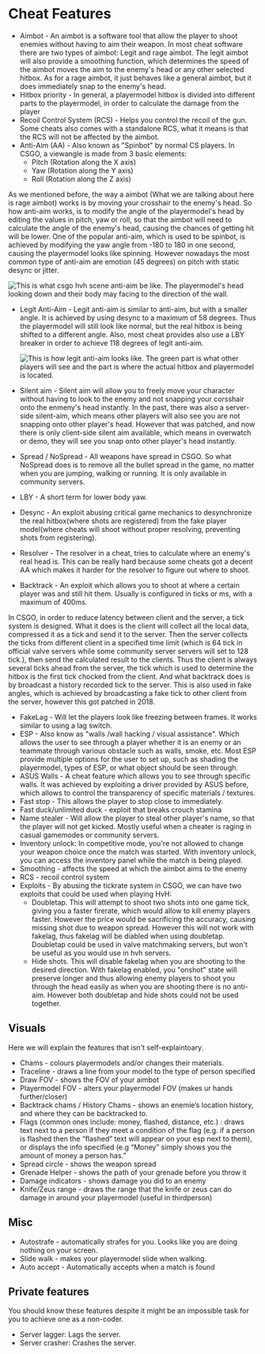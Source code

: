 # Cheat Features

* Aimbot - An aimbot is a software tool that allow the player to shoot enemies without having to aim their weapon. In most cheat software there are two types of aimbot: Legit and rage aimbot. The legit aimbot will also provide a smoothing function, which determines the speed of the aimbot moves the aim to the enemy's head or any other selected hitbox. As for a rage aimbot, it just behaves like a general aimbot, but it does immediately snap to the enemy's head.
* Hitbox priority - In general, a playermodel hitbox is divided into different parts to the playermodel, in order to calculate the damage from the player
* Recoil Control System \(RCS\) - Helps you control the recoil of the gun. Some cheats also comes with a standalone RCS, what it means is that the RCS will not be affected by the aimbot.
* Anti-Aim \(AA\) - Also known as "Spinbot" by normal CS players. In CSGO, a viewangle is made from 3 basic elements:
  * Pitch \(Rotation along the X axis\)
  * Yaw   \(Rotation along the Y axis\)
  * Roll  \(Rotation along the Z axis\)

As we mentioned before, the way a aimbot \(What we are talking about here is rage aimbot\) works is by moving your crosshair to the enemy's head. So how anti-aim works, is to modify the angle of the playermodel's head by editing the values in pitch, yaw or roll, so that the aimbot will need to calculate the angle of the enemy's head, causing the chances of getting hit will be lower. One of the popular anti-aim, which is used to be spinbot, is achieved by modifying the yaw angle from -180 to 180 in one second, causing the playermodel looks like spinning. However nowadays the most common type of anti-aim are emotion \(45 degrees\) on pitch with static desync or jitter.

![This is what csgo hvh scene anti-aim be like. The playermodel&apos;s head looking down and their body may facing to the direction of the wall.](https://i.ytimg.com/vi/M2Tvf0EOXik/maxresdefault.jpg)

* Legit Anti-Aim - Legit anti-aim is similar to anti-aim, but with a smaller angle. It is achieved by using desync to a maximum of 58 degrees. Thus the playermodel will still look like normal, but the real hitbox is being shifted to a different angle. Also, most cheat provides also use a LBY breaker in order to achieve 118 degrees of legit anti-aim.

  ![This is how legit anti-aim looks like. The green part is what other players will see and the part is where the actual hitbox and playermodel is located. ](https://i.imgur.com/MgQ1jpJ.png)

* Silent aim - Silent aim will allow you to freely move your character without having to look to the enemy and not snapping your corsshair onto the enmeny's head instantly. In the past, there was also a server-side silent-aim, which means other players will also see you are not snapping onto other player's head. However that was patched, and now there is only client-side silent aim available, which means in overwatch or demo, they will see you snap onto other player's head instantly.
* Spread / NoSpread - All weapons have spread in CSGO. So what NoSpread does is to remove all the bullet spread in the game, no matter when you are jumping, walking or running. It is only available in community servers.
* LBY - A short term for lower body yaw.
* Desync - An exploit abusing critical game mechanics to desynchronize the real hitbox\(where shots are registered\) from the fake player model\(where cheats will shoot without proper resolving, preventing shots from registering\).
* Resolver - The resolver in a cheat, tries to calculate where an enemy's real head is. This can be really hard because some cheats got a decent AA which makes it harder for the resolver to figure out where to shoot.
* Backtrack - An exploit which allows you to shoot at where a certain player was and still hit them. Usually is configured in ticks or ms, with a maximum of 400ms.

In CSGO, in order to reduce latency between client and the server, a tick system is designed. What it does is the client will collect all the local data, compressed it as a tick and send it to the server. Then the server collects the ticks from different client in a specified time limit \(which is 64 tick in official valve servers while some community server servers will set to 128 tick.\), then send the calculated result to the clients. Thus the client is always several ticks ahead from the server, the tick which is used to determine the hitbox is the first tick chocked from the client. And what backtrack does is by broadcast a history recorded tick to the server. This is also used in fake angles, which is achieved by broadcasting a fake tick to other client from the server, however this got patched in 2018.

* FakeLag - Will let the players look like freezing between frames. It works similar to using a lag switch.
* ESP - Also know as "walls /wall hacking / visual assistance". Which allows the user to see through a player whether it is an enemy or an teammate through various obstacle such as walls, smoke, etc. Most ESP provide multiple options for the user to set up, such as shading the playermodel, types of ESP, or what object should be seen through.
* ASUS Walls - A cheat feature which allows you to see through specific walls. It was achieved by exploiting a driver provided by ASUS before, which allows to control the transparency of specific materials / textures.
* Fast stop - This allows the player to stop close to immediately.
* Fast duck/unlimited duck - exploit that breaks crouch stamina
* Name stealer - Will allow the player to steal other player's name, so that the player will not get kicked. Mostly useful when a cheater is raging in casual gamemodes or community servers.
* Inventory unlock: In competitive mode, you're not allowed to change your weapon choice once the match was started. With inventory unlock, you can access the inventory panel while the match is being played.
* Smoothing - affects the speed at which the aimbot aims to the enemy
* RCS - recoil control system
* Exploits - By abusing the tickrate system in CSGO, we can have two exploits that could be used when playing HvH:
  * Doubletap. This will attempt to shoot two shots into one game tick, giving you a faster firerate, which would allow to kill enemy players faster. However the price would be sacrificing the accuracy, causing missing shot due to weapon spread. However this will not work with fakelag, thus fakelag will be diabled when using doubletap. Doubletap could be used in valve matchmaking servers, but won't be useful as you would use in hvh servers.
  * Hide shots. This will disable fakelag when you are shooting to the desired direction. With fakelag enabled, you "onshot" state will preserve longer and thus allowing enemy players to shoot you through the head easily as when you are shooting there is no anti-aim. However both doubletap and hide shots could not be used together.

## Visuals

Here we will explain the features that isn't self-explaintoary.

* Chams - colours playermodels and/or changes their materials.
* Traceline - draws a line from your model to the type of person specified
* Draw FOV - shows the FOV of your aimbot
* Playermodel FOV - alters your playermodel FOV \(makes ur hands further/closer\)
* Backtrack chams / History Chams - shows an enemie’s location history, and where they can be backtracked to.
* Flags \(common ones include: money, flashed, distance, etc.\) : draws text next to a person if they meet a condition of the flag \(e.g. if a person is flashed then the “flashed” text will appear on your esp next to them\), or displays the info specified \(e.g “Money” simply shows you the amount of money a person has.”
* Spread circle - shows the weapon spread
* Grenade Helper - shows the path of your grenade before you throw it
* Damage indicators - shows damage you did to an enemy
* Knife/Zeus range - draws the range that the knife or zeus can do damage in around your playermodel \(useful in thirdperson\)

## Misc

* Autostrafe - automatically strafes for you. Looks like you are doing nothing on your screen.
* Slide walk - makes your playermodel slide when walking.
* Auto accept - Automatically accepts when a match is found

## Private features

You should know these features despite it might be an impossible task for you to achieve one as a non-coder.

* Server lagger: Lags the server.
* Server crasher: Crashes the server.

